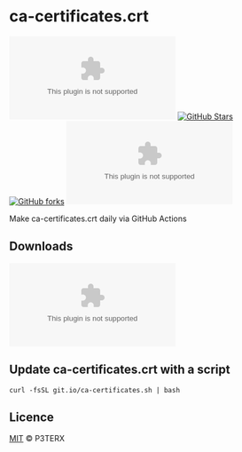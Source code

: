 # ca-certificates.crt

[![LICENSE](https://img.shields.io/github/license/P3TERX/ca-certificates.crt?style=flat-square)](https://github.com/P3TERX/ca-certificates.crt/blob/master/LICENSE)
[![GitHub Stars](https://img.shields.io/github/stars/P3TERX/ca-certificates.crt.svg?style=flat-square&label=Stars&logo=github)](https://github.com/P3TERX/ca-certificates.crt/stargazers)
[![GitHub forks](https://img.shields.io/github/forks/P3TERX/ca-certificates.crt.svg?style=flat-square&label=Forks&logo=github)](https://github.com/P3TERX/ca-certificates.crt/fork)
![GitHub Workflow Status](https://img.shields.io/github/workflow/status/P3TERX/ca-certificates.crt/Publish%20ca-certificates.crt?label=Actions&logo=github&style=flat-square)

Make ca-certificates.crt daily via GitHub Actions

## Downloads

[![GitHub release (latest by date)](https://img.shields.io/github/v/release/P3TERX/ca-certificates.crt?style=for-the-badge)](https://github.com/P3TERX/ca-certificates.crt/releases/latest)

## Update ca-certificates.crt with a script

```shell
curl -fsSL git.io/ca-certificates.sh | bash
```

## Licence

[MIT](https://github.com/P3TERX/ca-certificates.crt/blob/master/LICENSE) © P3TERX